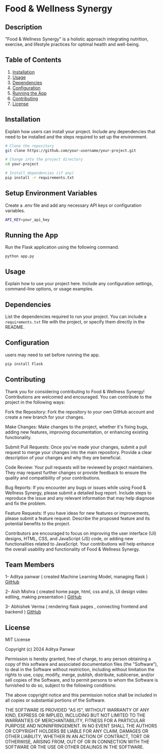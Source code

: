 # Food & Wellness Synergy

## Description
"Food & Wellness Synergy" is a holistic approach integrating nutrition, exercise, and lifestyle practices for optimal health and well-being.

## Table of Contents
1. [Installation](#installation)
2. [Usage](#usage)
3. [Dependencies](#dependencies)
4. [Configuration](#configuration)
5. [Running the App](#running-the-app)
6. [Contributing](#contributing)
7. [License](#license)

## Installation
Explain how users can install your project. Include any dependencies that need to be installed and the steps required to set up the environment.


```bash
# Clone the repository
git clone https://github.com/your-username/your-project.git

# Change into the project directory
cd your-project

# Install dependencies (if any)
pip install -r requirements.txt

```

## Setup Environment Variables
Create a .env file and add any necessary API keys or configuration variables.
```bash
API_KEY=your_api_key
```

## Running the App
Run the Flask application using the following command.
```
python app.py
```

## Usage
Explain how to use your project here. Include any configuration settings, command-line options, or usage examples.

## Dependencies
List the dependencies required to run your project. You can include a `requirements.txt` file with the project, or specify them directly in the README.

## Configuration
users may need to set before running the app.
```bash
pip install Flask
```

## Contributing
Thank you for considering contributing to Food & Wellness Synergy! Contributions are welcomed and encouraged. You can contribute to the project in the following ways:

Fork the Repository: Fork the repository to your own GitHub account and create a new branch for your changes.

Make Changes: Make changes to the project, whether it's fixing bugs, adding new features, improving documentation, or enhancing existing functionality.

Submit Pull Requests: Once you've made your changes, submit a pull request to merge your changes into the main repository. Provide a clear description of your changes and why they are beneficial.

Code Review: Your pull requests will be reviewed by project maintainers. They may request further changes or provide feedback to ensure the quality and compatibility of your contributions.

Bug Reports: If you encounter any bugs or issues while using Food & Wellness Synergy, please submit a detailed bug report. Include steps to reproduce the issue and any relevant information that may help diagnose and fix the problem.

Feature Requests: If you have ideas for new features or improvements, please submit a feature request. Describe the proposed feature and its potential benefits to the project.

Contributors are encouraged to focus on improving the user interface (UI) designs, HTML, CSS, and JavaScript (JS) code, or adding new functionalities related to JavaScript. Your contributions will help enhance the overall usability and functionality of Food & Wellness Synergy.

## Team Members
1- Aditya panwar ( created Machine Learning Model, managing flask )  [GitHub](https://github.com/BANZOM?tab=overview&from=2024-03-01&to=2024-03-03)

2- Aish Mishra ( created home page, html, css and js, UI design video editing, making presentation )
[GitHub](https://github.com/AishMishra001)
   
3- Abhishek Verma ( rendering flask pages , connecting frontend and backend )
[GitHub](https://github.com/Pseudo-iitian)


## License
MIT License

Copyright (c) 2024 Aditya Panwar 

Permission is hereby granted, free of charge, to any person obtaining a copy
of this software and associated documentation files (the "Software"), to deal
in the Software without restriction, including without limitation the rights
to use, copy, modify, merge, publish, distribute, sublicense, and/or sell
copies of the Software, and to permit persons to whom the Software is
furnished to do so, subject to the following conditions:

The above copyright notice and this permission notice shall be included in all
copies or substantial portions of the Software.

THE SOFTWARE IS PROVIDED "AS IS", WITHOUT WARRANTY OF ANY KIND, EXPRESS OR
IMPLIED, INCLUDING BUT NOT LIMITED TO THE WARRANTIES OF MERCHANTABILITY,
FITNESS FOR A PARTICULAR PURPOSE AND NONINFRINGEMENT. IN NO EVENT SHALL THE
AUTHORS OR COPYRIGHT HOLDERS BE LIABLE FOR ANY CLAIM, DAMAGES OR OTHER
LIABILITY, WHETHER IN AN ACTION OF CONTRACT, TORT OR OTHERWISE, ARISING FROM,
OUT OF OR IN CONNECTION WITH THE SOFTWARE OR THE USE OR OTHER DEALINGS IN THE
SOFTWARE.

